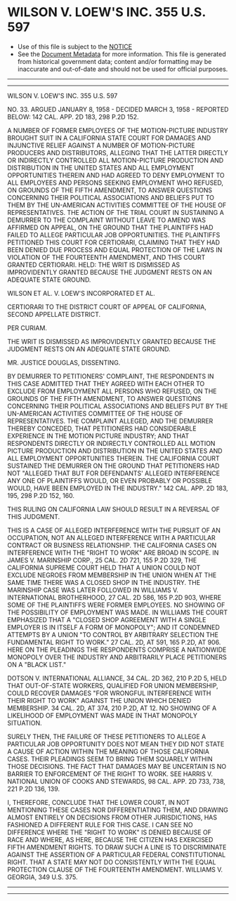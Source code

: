 ---
---

# WILSON V. LOEW'S INC. 355 U.S. 597

* Use of this file is subject to the [NOTICE](https://github.com/publicdocs/notice/blob/master/NOTICE)
* See the [Document Metadata](../../../) for more information.
  This file is generated from historical government data; content and/or formatting may be inaccurate and out-of-date and should not be used for official purposes.

----------
----------

WILSON V. LOEW'S INC. 355 U.S. 597

NO. 33.  ARGUED JANUARY 8, 1958 - DECIDED MARCH 3, 1958 - REPORTED BELOW:  142 CAL. APP. 2D 183, 298 P.2D 152.

A NUMBER OF FORMER EMPLOYEES OF THE MOTION-PICTURE INDUSTRY BROUGHT SUIT IN A CALIFORNIA STATE COURT FOR DAMAGES AND INJUNCTIVE RELIEF AGAINST A NUMBER OF MOTION-PICTURE PRODUCERS AND DISTRIBUTORS, ALLEGING THAT THE LATTER DIRECTLY OR INDIRECTLY CONTROLLED ALL MOTION-PICTURE PRODUCTION AND DISTRIBUTION IN THE UNITED STATES AND ALL EMPLOYMENT OPPORTUNITIES THEREIN AND HAD AGREED TO DENY EMPLOYMENT TO ALL EMPLOYEES AND PERSONS SEEKING EMPLOYMENT WHO REFUSED, ON GROUNDS OF THE FIFTH AMENDMENT, TO ANSWER QUESTIONS CONCERNING THEIR POLITICAL ASSOCIATIONS AND BELIEFS PUT TO THEM BY THE UN-AMERICAN ACTIVITIES COMMITTEE OF THE HOUSE OF REPRESENTATIVES.  THE ACTION OF THE TRIAL COURT IN SUSTAINING A DEMURRER TO THE COMPLAINT WITHOUT LEAVE TO AMEND WAS AFFIRMED ON APPEAL, ON THE GROUND THAT THE PLAINTIFFS HAD FAILED TO ALLEGE PARTICULAR JOB OPPORTUNITIES.  THE PLAINTIFFS PETITIONED THIS COURT FOR CERTIORARI, CLAIMING THAT THEY HAD BEEN DENIED DUE PROCESS AND EQUAL PROTECTION OF THE LAWS IN VIOLATION OF THE FOURTEENTH AMENDMENT, AND THIS COURT GRANTED CERTIORARI.  HELD:  THE WRIT IS DISMISSED AS IMPROVIDENTLY GRANTED BECAUSE THE JUDGMENT RESTS ON AN ADEQUATE STATE GROUND.

WILSON ET AL. V. LOEW'S INCORPORATED ET AL.

CERTIORARI TO THE DISTRICT COURT OF APPEAL OF CALIFORNIA, SECOND APPELLATE DISTRICT.

PER CURIAM.

THE WRIT IS DISMISSED AS IMPROVIDENTLY GRANTED BECAUSE THE JUDGMENT RESTS ON AN ADEQUATE STATE GROUND.

MR. JUSTICE DOUGLAS, DISSENTING.

BY DEMURRER TO PETITIONERS' COMPLAINT, THE RESPONDENTS IN THIS CASE ADMITTED THAT THEY AGREED WITH EACH OTHER TO EXCLUDE FROM EMPLOYMENT ALL PERSONS WHO REFUSED, ON THE GROUNDS OF THE FIFTH AMENDMENT, TO ANSWER QUESTIONS CONCERNING THEIR POLITICAL ASSOCIATIONS AND BELIEFS PUT BY THE UN-AMERICAN ACTIVITIES COMMITTEE OF THE HOUSE OF REPRESENTATIVES.  THE COMPLAINT ALLEGED, AND THE DEMURRER THEREBY CONCEDED, THAT PETITIONERS HAD CONSIDERABLE EXPERIENCE IN THE MOTION PICTURE INDUSTRY; AND THAT RESPONDENTS DIRECTLY OR INDIRECTLY CONTROLLED ALL MOTION PICTURE PRODUCTION AND DISTRIBUTION IN THE UNITED STATES AND ALL EMPLOYMENT OPPORTUNITIES THEREIN.  THE CALIFORNIA COURT SUSTAINED THE DEMURRER ON THE GROUND THAT PETITIONERS HAD NOT "ALLEGED THAT BUT FOR DEFENDANTS' ALLEGED INTERFERENCE ANY ONE OF PLAINTIFFS WOULD, OR EVEN PROBABLY OR POSSIBLE WOULD, HAVE BEEN EMPLOYED IN THE INDUSTRY."  142 CAL. APP. 2D 183, 195, 298 P.2D 152, 160.

THIS RULING ON CALIFORNIA LAW SHOULD RESULT IN A REVERSAL OF THIS JUDGMENT.

THIS IS A CASE OF ALLEGED INTERFERENCE WITH THE PURSUIT OF AN OCCUPATION, NOT AN ALLEGED INTERFERENCE WITH A PARTICULAR CONTRACT OR BUSINESS RELATIONSHIP.  THE CALIFORNIA CASES ON INTERFERENCE WITH THE "RIGHT TO WORK" ARE BROAD IN SCOPE.  IN JAMES V. MARINSHIP CORP., 25 CAL. 2D 721, 155 P.2D 329, THE CALIFORNIA SUPREME COURT HELD THAT A UNION COULD NOT EXCLUDE NEGROES FROM MEMBERSHIP IN THE UNION WHEN AT THE SAME TIME THERE WAS A CLOSED SHOP IN THE INDUSTRY.  THE MARINSHIP CASE WAS LATER FOLLOWED IN WILLIAMS V. INTERNATIONAL BROTHERHOOD, 27 CAL. 2D 586, 165 P.2D 903, WHERE SOME OF THE PLAINTIFFS WERE FORMER EMPLOYEES.  NO SHOWING OF THE POSSIBILITY OF EMPLOYMENT WAS MADE.  IN WILLIAMS THE COURT EMPHASIZED THAT A "CLOSED SHOP AGREEMENT WITH A SINGLE EMPLOYER IS IN ITSELF A FORM OF MONOPOLY"; AND IT CONDEMNED ATTEMPTS BY A UNION "TO CONTROL BY ARBITRARY SELECTION THE FUNDAMENTAL RIGHT TO WORK."  27 CAL. 2D, AT 591, 165 P.2D, AT 906.  HERE ON THE PLEADINGS THE RESPONDENTS COMPRISE A NATIONWIDE MONOPOLY OVER THE INDUSTRY AND ARBITRARILY PLACE PETITIONERS ON A "BLACK LIST."

DOTSON V. INTERNATIONAL ALLIANCE, 34 CAL. 2D 362, 210 P.2D 5, HELD THAT OUT-OF-STATE WORKERS, QUALIFIED FOR UNION MEMBERSHIP, COULD RECOVER DAMAGES "FOR WRONGFUL INTERFERENCE WITH THEIR RIGHT TO WORK" AGAINST THE UNION WHICH DENIED MEMBERSHIP.  34 CAL. 2D, AT 374, 210 P.2D, AT 12.  NO SHOWING OF A LIKELIHOOD OF EMPLOYMENT WAS MADE IN THAT MONOPOLY SITUATION.

SURELY THEN, THE FAILURE OF THESE PETITIONERS TO ALLEGE A PARTICULAR JOB OPPORTUNITY DOES NOT MEAN THEY DID NOT STATE A CAUSE OF ACTION WITHIN THE MEANING OF THOSE CALIFORNIA CASES.  THEIR PLEADINGS SEEM TO BRING THEM SQUARELY WITHIN THOSE DECISIONS.  THE FACT THAT DAMAGES MAY BE UNCERTAIN IS NO BARRIER TO ENFORCEMENT OF THE RIGHT TO WORK.  SEE HARRIS V. NATIONAL UNION OF COOKS AND STEWARDS, 98 CAL. APP. 2D 733, 738, 221 P.2D 136, 139.

I, THEREFORE, CONCLUDE THAT THE LOWER COURT, IN NOT MENTIONING THESE CASES NOR DIFFERENTIATING THEM, AND DRAWING ALMOST ENTIRELY ON DECISIONS FROM OTHER JURISDICTIONS, HAS FASHIONED A DIFFERENT RULE FOR THIS CASE.  I CAN SEE NO DIFFERENCE WHERE THE "RIGHT TO WORK" IS DENIED BECAUSE OF RACE AND WHERE, AS HERE, BECAUSE THE CITIZEN HAS EXERCISED FIFTH AMENDMENT RIGHTS.  TO DRAW SUCH A LINE IS TO DISCRIMINATE AGAINST THE ASSERTION OF A PARTICULAR FEDERAL CONSTITUTIONAL RIGHT.  THAT A STATE MAY NOT DO CONSISTENTLY WITH THE EQUAL PROTECTION CLAUSE OF THE FOURTEENTH AMENDMENT.  WILLIAMS V. GEORGIA, 349 U.S. 375.


----------
----------

